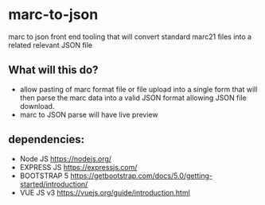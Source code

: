 # marc-to-json
marc to json front end tooling that will convert standard marc21 files into a related relevant JSON file

## What will this do?
* allow pasting of marc format file or file upload into a single form that will then parse the marc data into a valid JSON format allowing JSON file download.
* marc to JSON parse will have live preview

## dependencies:
* Node JS https://nodejs.org/
* EXPRESS JS https://expressjs.com/
* BOOTSTRAP 5 https://getbootstrap.com/docs/5.0/getting-started/introduction/
* VUE JS v3 https://vuejs.org/guide/introduction.html
